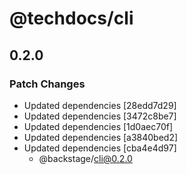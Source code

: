 # @techdocs/cli

## 0.2.0
### Patch Changes

- Updated dependencies [28edd7d29]
- Updated dependencies [3472c8be7]
- Updated dependencies [1d0aec70f]
- Updated dependencies [a3840bed2]
- Updated dependencies [cba4e4d97]
  - @backstage/cli@0.2.0
